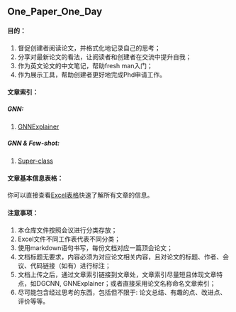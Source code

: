 ## One_Paper_One_Day

#### 目的：

1. 督促创建者阅读论文，并格式化地记录自己的思考；
2. 分享对最新论文的看法，让阅读者和创建者在交流中提升自我；
3. 作为英文论文的中文笔记，帮助fresh man入门；
4. 作为展示工具，帮助创建者更好地完成Phd申请工作。

#### 文章索引：

##### GNN:

1. [GNNExplainer](/NeurlPS2019/GNNExplainer_200719.md)

##### GNN & Few-shot:

1. [Super-class](/ICLR2020/Super-class_200911.md)

#### 文章基本信息表格：

你可以直接查看[Excel表格](/papers.xlsx)快速了解所有文章的信息。

#### 注意事项：

1. 本仓库文件按照会议进行分类存放；
2. Excel文件不同工作表代表不同分类；
3. 使用markdown语句书写，每份文档对应一篇顶会论文；
4. 文档标题无要求，内容必须为对应论文相关内容，且对论文的标题、作者、会议、代码链接（如有）进行标注；
5. 文档上传之后，通过文章索引链接到文章处，文章索引尽量短且体现文章特点，如DGCNN, GNNExplainer；或者直接采用论文名称命名文章索引；
6. 尽可能包含经过思考的东西，包括但不限于: 论文总结、有趣的点、改进点、评价等等。
